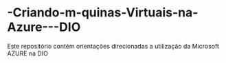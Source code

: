 # -Criando-m-quinas-Virtuais-na-Azure---DIO
Este repositório contém orientações direcionadas a utilização da Microsoft AZURE na DIO
